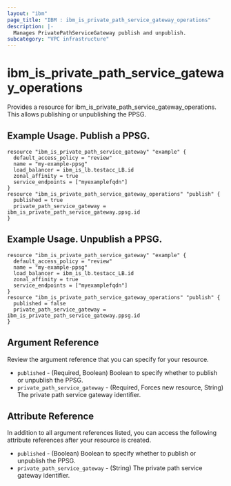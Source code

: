 ```yaml
---
layout: "ibm"
page_title: "IBM : ibm_is_private_path_service_gateway_operations"
description: |-
  Manages PrivatePathServiceGateway publish and unpublish.
subcategory: "VPC infrastructure"
---
```


# ibm_is_private_path_service_gateway_operations

Provides a resource for ibm_is_private_path_service_gateway_operations. This allows publishing or unpublishing the PPSG.

## Example Usage. Publish a PPSG.

```hcl
resource "ibm_is_private_path_service_gateway" "example" {
  default_access_policy = "review"
  name = "my-example-ppsg"
  load_balancer = ibm_is_lb.testacc_LB.id
  zonal_affinity = true
  service_endpoints = ["myexamplefqdn"]
}
resource "ibm_is_private_path_service_gateway_operations" "publish" {
  published = true
  private_path_service_gateway = ibm_is_private_path_service_gateway.ppsg.id
}
```
## Example Usage. Unpublish a PPSG.

```hcl
resource "ibm_is_private_path_service_gateway" "example" {
  default_access_policy = "review"
  name = "my-example-ppsg"
  load_balancer = ibm_is_lb.testacc_LB.id
  zonal_affinity = true
  service_endpoints = ["myexamplefqdn"]
}
resource "ibm_is_private_path_service_gateway_operations" "publish" {
  published = false
  private_path_service_gateway = ibm_is_private_path_service_gateway.ppsg.id
}
```

## Argument Reference

Review the argument reference that you can specify for your resource.

- `published` - (Required, Boolean) Boolean to specify whether to publish or unpublish the PPSG.
- `private_path_service_gateway` - (Required, Forces new resource, String) The private path service gateway 
identifier.

## Attribute Reference

In addition to all argument references listed, you can access the following attribute references after your resource is created.

- `published` - (Boolean) Boolean to specify whether to publish or unpublish the PPSG.
- `private_path_service_gateway` - (String) The private path service gateway 
identifier.

